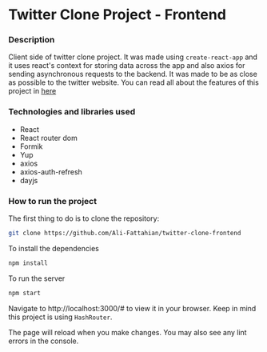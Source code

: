 # Twitter Clone Project - Frontend

### Description
Client side of twitter clone project. It was made using `create-react-app` and it uses react's context for storing data across the app and also axios for sending asynchronous requests to the backend.
It was made to be as close as possible to the twitter website.
You can read all about the features of this project in [here](https://github.com/Ali-Fattahian/twitter-clone-backend)

### Technologies and libraries used
- React
- React router dom
- Formik
- Yup
- axios
- axios-auth-refresh
- dayjs

### How to run the project

The first thing to do is to clone the repository:

```sh
git clone https://github.com/Ali-Fattahian/twitter-clone-frontend
```

To install the dependencies
```sh
npm install
```

To run the server
```sh
npm start
```

Navigate to http://localhost:3000/# to view it in your browser.
Keep in mind this project is using `HashRouter`.

The page will reload when you make changes.
You may also see any lint errors in the console.
